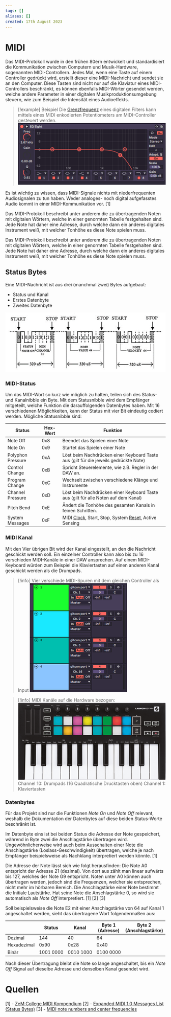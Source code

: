 ```yaml
---
tags: []
aliases: []
created: 17th August 2023
---
```


# MIDI
Das MIDI-Protokoll wurde in den frühen 80ern entwickelt und standardisiert die Kommunikation zwischen Computern und Musik-Hardware, sogenannten MIDI-Controllern. Jedes Mal, wenn eine Taste auf einem Controller gedrückt wird, erstellt dieser eine MIDI-Nachricht und sendet sie an den Computer. Diese Tasten sind nicht nur auf die Klaviatur eines MIDI-Controllers beschränkt, es können ebenfalls MIDI-Wörter gesendet werden, welche andere Parameter in einer digitalen Musikproduktionsumgebung steuern, wie zum Beispiel die Intensität eines Audioeffekts.

> [!example] Beispiel
> Die [Grenzfrequenz](../hwe/Grenzfrequenz.md) eines digitalen Filters kann mittels eines MIDI enkodierten Potentiometers am MIDI-Controller gesteuert werden.
> ![](../assets/Pasted%20image%2020230817205949.png)

Es ist wichtig zu wissen, dass MIDI-Signale nichts mit niederfrequenten Audiosignalen zu tun haben. Weder analoges- noch digital aufgefasstes Audio kommt in einer MIDI-Kommunikation vor. [1]

Das MIDI-Protokoll beschreibt unter anderem die zu übertragenden Noten mit digitalen Wörtern, welche in einer genormten Tabelle festgehalten sind. Jede Note hat daher eine Adresse, durch welche dann ein anderes digitales Instrument weiß, mit welcher Tonhöhe es diese Note spielen muss.

Das MIDI-Protokoll beschreibt unter anderem die zu übertragenden Noten mit digitalen Wörtern, welche in einer genormten Tabelle festgehalten sind. Jede Note hat daher eine Adresse, durch welche dann ein anderes digitales Instrument weiß, mit welcher Tonhöhe es diese Note spielen muss.

## Status Bytes
Eine MIDI-Nachricht ist aus drei (manchmal zwei) Bytes aufgebaut:
- Status und Kanal
- Erstes Datenbyte
- Zweites Datenbyte

![](../assets/Pasted%20image%2020230817210312.png)

### MIDI-Status

Um das MIDI-Wort so kurz wie möglich zu halten, teilen sich des Status- und Kanalnibble ein Byte. Mit dem Statusnibble wird dem Empfänger mitgeteilt, welche Funktion die darauffolgenden Datenbytes haben. Mit 16 verschiedenen Möglichkeiten, kann der Status mit vier Bit eindeutig codiert werden. Mögliche Statusnibble sind:

| Status            | Hex-Wert | Funktion                                                                                                  |
| ----------------- | -------- | --------------------------------------------------------------------------------------------------------- |
| Note Off          | 0x8      | Beendet das Spielen einer Note                                                                            |
| Note On           | 0x9      | Startet das Spielen einer Note                                                                            |
| Polyphon Pressure | 0xA      | Löst beim Nachdrücken einer Keyboard Taste aus (gilt für die jeweils gedrückte Note)                      |
| Control Change    | 0xB      | Spricht Steuerelemente, wie z.B. Regler in der DAW an.                                                    |
| Program Change    | 0xC      | Wechselt zwischen verschiedene Klänge und Instrumente                                                     |
| Channel Pressure  | 0xD      | Löst beim Nachdrücken einer Keyboard Taste aus (gilt für alle Noten auf dem Kanal)                        |
| Pitch Bend        | 0xE      | Ändert die Tonhöhe des gesamten Kanals in feinen Schritten.                                               |
| System Messages   | 0xF      | MIDI [Clock](../hwe/Oszillatoren/Clock%20Generierung.md), Start, Stop, System [Reset](../hwe/Reset%20Generierung.md), Active Sensing |

### MIDI Kanal

Mit den Vier übrigen Bit wird der Kanal eingestellt, an den die Nachricht geschickt werden soll. Ein einzelner Controller kann also bis zu 16 verschieden MIDI-Kanäle in einer DAW ansprechen. Auf einem MIDI-Keyboard würden zum Beispiel die Klaviertasten auf einen anderen Kanal geschickt werden als die Drumpads.

>[!info] Vier verschiede MIDI-Spuren mit dem gleichen Controller als Input
>![](../assets/MIDI-SW-Channel.png)

> [!info] MIDI Kanäle auf die Hardware bezogen:
> ![](../assets/MIDI_Controller.png)
> Channel 10: Drumpads (16 Quadratische Drucktasten oben)
> Channel 1: Klaviertasten

### Datenbytes

Für das Projekt sind nur die Funktionen _Note On_ und _Note Off_ relevant, weshalb die Dokumentation der Datenbytes auf diese beiden Status-Worte beschränkt ist.

Im Datenbyte eins ist bei beiden Status die Adresse der Note gespeichert, während in Byte zwei die Anschlagstärke übertragen wird. Ungewöhnlicherweise wird auch beim Ausschalten einer Note die Anschlagstärke (Loslass-Geschwindigkeit) übertragen, welche je nach Empfänger beispielsweise als Nachklang interpretiert werden könnte. [1]

Die Adresse der Note lässt sich wie folgt herausfinden: Die Note A0 entspricht der Adresse 21 (dezimal). Von dort aus zählt man linear aufwärts bis 127, welches der Note G9 entspricht. Noten unter A0 können auch übertragen werden, jedoch sind die Frequenzen, welcher sie entsprechen, nicht mehr im hörbaren Bereich. Die Anschlagstärke einer Note bestimmt die Initiale Lautstärke. Hat seine Note die Anschlagstärke 0, so wird sie automatisch als _Note Off_ interpretiert. [1] [2] [3] 

Soll beispielsweise die Note E2 mit einer Anschlagstärke von 64 auf Kanal 1 angeschaltet werden, sieht das übertragene Wort folgendermaßen aus:


|             | Status    | Kanal     | Byte 1<br>(Adresse) | Byte 2<br>(Anschlagstärke) |
| ----------- | --------- | --------- | ------------------- | -------------------------- |
| Dezimal     | 144       | 40        | 64                  |                            |
| Hexadezimal | 0x90      | 0x28      | 0x40                |                            |
| Binär       | 1001 0000 | 0010 1000 | 0100 0000           |                            |

Nach dieser Übertragung bleibt die Note so lange angeschaltet, bis ein _Note Off_ Signal auf dieselbe Adresse und denselben Kanal gesendet wird.

# Quellen

[1] - [ZeM College MIDI Kompendium](https://www.zem-college.de/indexf.html)
[2] - [Expanded MIDI 1.0 Messages List (Status Bytes)](https://www.midi.org/specifications-old/item/table-2-expanded-messages-list-status-bytes)
[3] - [MIDI note numbers and center frequencies](https://www.inspiredacoustics.com/en/MIDI_note_numbers_and_center_frequencies)